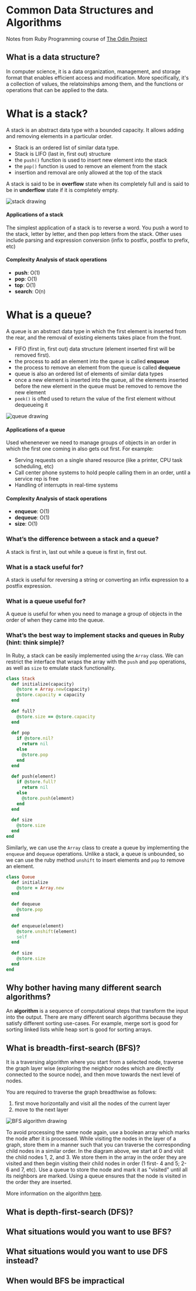 # Common Data Structures and Algorithms
Notes from Ruby Programming course of [The Odin Project](https://www.theodinproject.com/courses/ruby-programming/lessons/common-data-structures-and-algorithms)

## What is a data structure?
In computer science, it is a data organization, management, and storage format that enables efficient access and modification. More specifically, it's a collection of values, the relatoinships among them, and the functions or operations that can be applied to the data.


# What is a stack?
A stack is an abstract data type with a bounded capacity. It allows adding and removing elements in a particular order.
- Stack is an ordered list of similar data type.
- Stack is LIFO (last in, first out) structure
- the `push()` function is used to insert new element into the stack
- the `pop()` function is used to remove an element from the stack
- insertion and removal are only allowed at the top of the stack

A stack is said to be in **overflow** state when its completely full and is said to be in **underflow** state if it is completely empty. 

![stack drawing](https://www.tutorialspoint.com/data_structures_algorithms/images/stack_representation.jpg)

#### Applications of a stack
The simplest application of a stack is to reverse a word. You push a word to the stack, letter by letter, and then pop letters from the stack. Other uses include parsing and expression conversion (infix to postfix, postfix to prefix, etc)

#### Complexity Analysis of stack operations
- **push**: O(1)
- **pop**: O(1)
- **top**: O(1)
- **search**: O(n)

# What is a queue?
A queue is an abstract data type in which the first element is inserted from the rear, and the removal of existing elements takes place from the front. 
- FIFO (first in, first out) data structure (element inserted first will be removed first).
- the process to add an element into the queue is called **enqueue**
- the process to remove an element from the queue is called **dequeue**
- queue is also an ordered list of elements of similar data types
- once a new element is inserted into the queue, all the elements inserted before the new element in the queue must be removed to remove the new element
- `peek()` is ofted used to return the value of the first element without dequeueing it

![queue drawing](https://www.studytonight.com/data-structures/images/introduction-to-queue.png)


#### Applications of a queue
Used whenenever we need to manage groups of objects in an order in which the first one coming in also gets out first. For example:
- Serving requests on a single shared resource (like a printer, CPU task scheduling, etc)
- Call center phone systems to hold people calling them in an order, until a service rep is free
- Handling of interrupts in real-time systems

#### Complexity Analysis of stack operations
- **enqueue**: O(1)
- **dequeue**: O(1)
- **size**: O(1)


### What’s the difference between a stack and a queue?
A stack is first in, last out while a queue is first in, first out.

### What is a stack useful for?
A stack is useful for reversing a string or converting an infix expression to a postfix expression.

### What is a queue useful for?
A queue is useful for when you need to manage a group of objects in the order of when they came into the queue. 

### What’s the best way to implement stacks and queues in Ruby (hint: think simple)?
In Ruby, a stack can be easily implemented using the `Array` class. We can restrict the interface that wraps the array with the `push` and `pop` operations, as well as `size` to emulate stack functionality. 

```ruby
class Stack
  def initialize(capacity)
    @store = Array.new(capacity)
    @store.capacity = capacity
  end
  
  def full?
    @store.size == @store.capacity
  end
  
  def pop
    if @store.nil?
      return nil
    else
      @store.pop
    end
  end
  
  def push(element)
    if @store.full?
      return nil
    else
      @store.push(element)
    end
  end
  
  def size
    @store.size
  end
end
```

Similarly, we can use the `Array` class to create a queue by implementing the `enqueue` and `dequeue` operations. Unlike a stack, a queue is unbounded, so we can use the ruby method `unshift` to insert elements and `pop` to remove an element. 

```ruby
class Queue
  def initialize
    @store = Array.new
  end
  
  def dequeue
    @store.pop
  end
  
  def enqueue(element)
    @store.unshift(element)
    self
  end
  
  def size
    @store.size
  end
end
```

## Why bother having many different search algorithms?
An **algorithm** is a sequence of computational steps that transform the input into the output. There are many different search algorithms because they satisfy different sorting use-cases. For example, merge sort is good for sorting linked lists while heap sort is good for sorting arrays. 

## What is breadth-first-search (BFS)?
It is a traversing algorithm where you start from a selected node, traverse the graph layer wise (exploring the neighbor nodes which are directly connected to the source node), and then move towards the next level of nodes. 

You are required to traverse the graph breadthwise as follows:
1. first move horizontally and visit all the nodes of the current layer
2. move to the next layer

![BFS algorithm drawing](https://he-s3.s3.amazonaws.com/media/uploads/fdec3c2.jpg)

To avoid processing the same node again, use a boolean array which marks the node after it is processed. While visiting the nodes in the layer of a graph, store them in a manner such that you can traverse the corresponding child nodes in a similar order. In the diagram above, we start at 0 and visit the child nodes 1, 2, and 3. We store them in the array in the order they are visited and then begin visiting their child nodes in order (1 first- 4 and 5; 2- 6 and 7, etc). Use a queue to store the node and mark it as "visited" until all its neighbors are marked. Using a queue ensures that the node is visited in the order they are inserted.

More information on the algorithm [here](https://www.hackerearth.com/practice/algorithms/graphs/breadth-first-search/tutorial/).

## What is depth-first-search (DFS)?
## What situations would you want to use BFS?
## What situations would you want to use DFS instead?
## When would BFS be impractical
